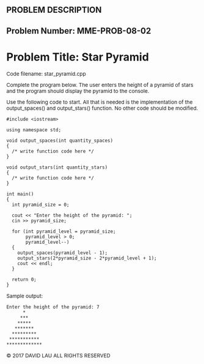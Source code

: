 <style>
  p {font-size: 10pt}
  p.Code {font-family: "Courier New";
          font-size: 8pt;
          padding-left: 2em}
  li {font-size: 10pt}
  table {font-size: 8pt}
</style>

PROBLEM DESCRIPTION
-------------------
Problem Number: MME-PROB-08-02
------------------------------

Problem Title: Star Pyramid
===========================

Code filename: star_pyramid.cpp

Complete the program below. The user enters the height of a pyramid of stars and the program should display the pyramid to the console.

Use the following code to start. All that is needed is the implementation of the output_spaces() and output_stars() function. No other code should be modified.

    #include <iostream>

    using namespace std;

    void output_spaces(int quantity_spaces)
    {
      /* write function code here */
    }

    void output_stars(int quantity_stars)
    {
      /* write function code here */
    }

    int main()
    {
      int pyramid_size = 0;

      cout << "Enter the height of the pyramid: ";
      cin >> pyramid_size;

      for (int pyramid_level = pyramid_size;
           pyramid_level > 0;
           pyramid_level--)
      {
        output_spaces(pyramid_level - 1);
        output_stars(2*pyramid_size - 2*pyramid_level + 1);
        cout << endl;
      }

      return 0;
    }

Sample output:

    Enter the height of the pyramid: 7
          *
         ***
        *****
       *******
      *********
     ***********
    *************

© 2017 DAVID LAU ALL RIGHTS RESERVED
